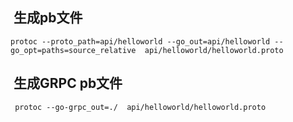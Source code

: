##  生成pb文件
```
protoc --proto_path=api/helloworld --go_out=api/helloworld --go_opt=paths=source_relative  api/helloworld/helloworld.proto
```
##  生成GRPC pb文件
```
 protoc --go-grpc_out=./  api/helloworld/helloworld.proto 
```